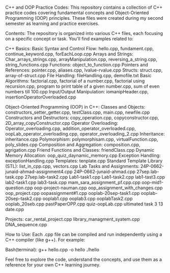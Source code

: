 C++ and OOP Practice Codes:
This repository contains a collection of C++ practice codes covering fundamental concepts and Object-Oriented Programming (OOP) principles. These files were created during my second semester as learning and practice exercises.

Contents:
The repository is organized into various C++ files, each focusing on a specific concept or task. You'll find examples related to:

C++ Basics:
Basic Syntax and Control Flow: hello.cpp, fundament.cpp, continue_keyword.cpp, forEachLoop.cpp
Arrays and Strings: Char_arrays_strings.cpp, arrayManipulation.cpp, reversing_a_string.cpp, string_functions.cpp
Functions: object_to_function.cpp
Pointers and References: pointer.cpp, aliases.cpp, lvalue-rvalue.cpp
Structs: struct.cpp, array-of-struct.cpp
File Handling: fileHandling.cpp, demofile.txt
Basic Algorithms: factorial.cpp, factorial of a number.cpp, factorial using recursion.cpp, program to print table of a given number.cpp, sum of even numbers till 100.cpp
Input/Output Manipulation: iomanipHeader.cpp, insertionOperatorOverloaded.cpp

Object-Oriented Programming (OOP) in C++:
Classes and Objects: constructors_setter_getter.cpp, testClass.cpp, main.cpp, newfile.cpp
Constructors and Destructors: copy_operation.cpp, copyconstructor.cpp, 2D_array_copyConstructor.cpp
Operator Overloading: Operator_overloading.cpp, addition_operator_overloaded.cpp, oopLab_operator_overloading.cpp, operator_overloading_2.cpp
Inheritance: inheritance.cpp
Polymorphism: polymorphisam.cpp, virtualFunction.cpp, poly_slides.cpp
Composition and Aggregation: composition.cpp, agrigation.cpp
Friend Functions and Classes: friendClass.cpp
Dynamic Memory Allocation: oop_quiz_daynamic_memory.cpp
Exception Handling: exceptionHandling.cpp
Templates: tenplate.cpp
Standard Template Library (STL): list_in_cpp.cpp, vectors.cpp
Lab Tasks and Assignments:
24P-0662-junaid-ahmad-assignment4.cpp
24P-0662-junaid-ahmad.cpp
27sep.lab-task.cpp
27sep.lab-task2.cpp
Lab1-task1.cpp
Lab1-task2.cpp
lab1-tast3.cpp
lab2-task1.cpp
lab3-task.cpp
mam_sara_assignment_pf.cpp.cpp
oop-mid1-question.cpp
oop-project-nauman.cpp
oop_assignment_with_changes.cpp
oop_project.cpp
oopassignment#1.cpp
ooplab-20sep-task1.cpp
ooplab-20sep-task2.cpp
ooplab1.cpp
ooplab3.cpp
ooplabTask2.cpp
ooplab_20seb.cpp
pastPaperOPP.cpp
quiz-oopLab.cpp
ultimated task 3 13 date.cpp

Projects:
car_rental_project.cpp
library_managment_syatem.cpp
DNA_sequence.cpp

How to Use:
Each .cpp file can be compiled and run independently using a C++ compiler (like g++). For example:

Bash(terminal):
g++ hello.cpp -o hello
./hello

Feel free to explore the code, understand the concepts, and use them as a reference for your own C++ learning journey.







